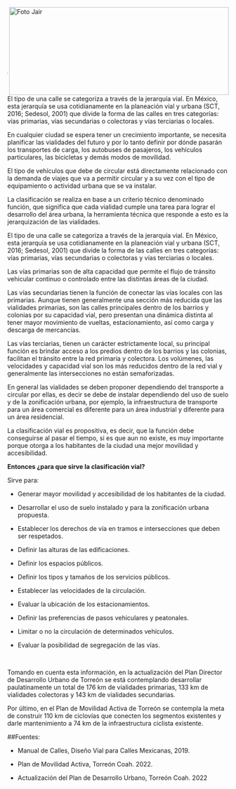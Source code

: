 
<p>
   <a title="ir a Otras Publicaciones" href="http://www.trcimplan.gob.mx/autores/jair-miramontes-chavez.html"><img class="img-responsive contenido-imagen" src="../imagenes/128/arq-jair-miramontes-chavez-top2.png" align="right" alt="Foto Jair" width="500" height="200"></a>

</p>

</br></br></br></br></br></br></br></br>

---

El tipo de una calle se categoriza a través de la jerarquía vial. En México, esta jerarquía se usa cotidianamente en la planeación vial y urbana (SCT, 2016; Sedesol, 2001) que divide la forma de las calles en tres categorías: vías primarias, vías secundarias o colectoras y vías terciarias o locales.

En cualquier ciudad se espera tener un crecimiento importante, se necesita planificar las vialidades del futuro y por lo tanto definir por dónde pasarán los transportes de carga, los autobuses de pasajeros, los vehículos particulares, las bicicletas y demás modos de movilidad.

El tipo de vehículos que debe de circular está directamente relacionado con la demanda de viajes que va a permitir circular y a su vez con el tipo de equipamiento o actividad urbana que se va instalar.

La clasificación se realiza en base a un criterio técnico denominado función, que significa que cada vialidad cumple una tarea para lograr el desarrollo del área urbana, la herramienta técnica que responde a esto es la jerarquización de las vialidades.

El tipo de una calle se categoriza a través de la jerarquía vial. En México, esta jerarquía se usa cotidianamente en la planeación vial y urbana (SCT, 2016; Sedesol, 2001) que divide la forma de las calles en tres categorías: vías primarias, vías secundarias o colectoras y vías terciarias o locales.

Las vías primarias son de alta capacidad que permite el flujo de tránsito vehicular continuo o controlado entre las distintas áreas de la ciudad.

Las vías secundarias tienen la función de conectar las vías locales con las primarias. Aunque tienen generalmente una sección más reducida que las vialidades primarias, son las calles principales dentro de los barrios y colonias por su capacidad vial, pero presentan una dinámica distinta al tener mayor movimiento de vueltas, estacionamiento, así como carga y descarga de mercancías.

Las vías terciarias, tienen un carácter estrictamente local, su principal función es brindar acceso a los predios dentro de los barrios y las colonias, facilitan el tránsito entre la red primaria y colectora. Los volúmenes, las velocidades y capacidad vial son los más reducidos dentro de la red vial y generalmente las intersecciones no están semaforizadas.

En general las vialidades se deben proponer dependiendo del transporte a circular por ellas, es decir se debe de instalar dependiendo del uso de suelo y de la zonificación urbana, por ejemplo, la infraestructura de transporte para un área comercial es diferente para un área industrial y diferente para un área residencial.

La clasificación vial es propositiva, es decir, que la función debe conseguirse al pasar el tiempo, si es que aun no existe, es muy importante porque otorga a los habitantes de la ciudad una mejor movilidad y accesibilidad.

**Entonces ¿para que sirve la clasificación vial?**

Sirve para:

- Generar mayor movilidad y accesibilidad de los habitantes de la ciudad.

- Desarrollar el uso de suelo instalado y para la zonificación urbana propuesta.

- Establecer los derechos de vía en tramos e intersecciones que deben ser respetados.

- Definir las alturas de las edificaciones.

- Definir los espacios públicos.

- Definir los tipos y tamaños de los servicios públicos.

- Establecer las velocidades de la circulación.

- Evaluar la ubicación de los estacionamientos.

- Definir las preferencias de pasos vehiculares y peatonales.

- Limitar o no la circulación de determinados vehículos.

- Evaluar la posibilidad de segregación de las vías.

</br>

Tomando en cuenta esta información, en la actualización del Plan Director de Desarrollo Urbano de Torreón se está contemplando desarrollar paulatinamente un total de 176 km de vialidades primarias, 133 km de vialidades colectoras y 143 km de vialidades secundarias.

Por último, en el Plan de Movilidad Activa de Torreón se contempla la meta de construir 110 km de ciclovías que conecten los segmentos existentes y darle mantenimiento a 74 km de la infraestructura ciclista existente.

##Fuentes:

- Manual de Calles, Diseño Vial para Calles Mexicanas, 2019.

- Plan de Movilidad Activa, Torreón Coah. 2022.

- Actualización del Plan de Desarrollo Urbano, Torreón Coah. 2022
